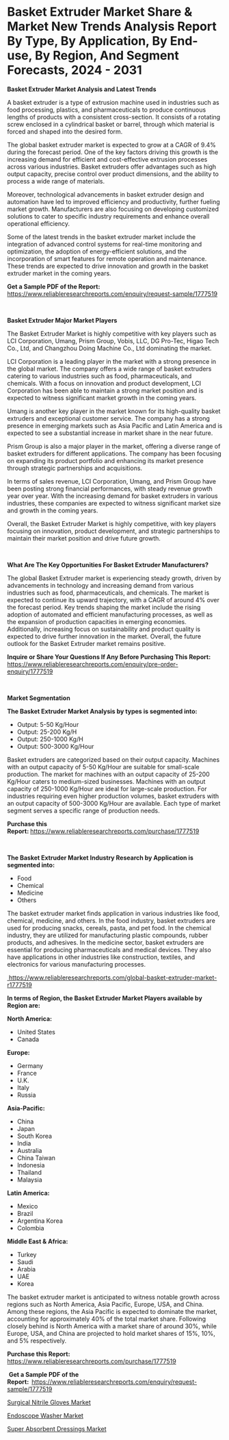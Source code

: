 <p><h1>Basket Extruder Market Share & Market New Trends Analysis Report By Type, By Application, By End-use, By Region, And Segment Forecasts, 2024 - 2031</h1></p><p><strong>Basket Extruder Market Analysis and Latest Trends</strong></p>
<p><p>A basket extruder is a type of extrusion machine used in industries such as food processing, plastics, and pharmaceuticals to produce continuous lengths of products with a consistent cross-section. It consists of a rotating screw enclosed in a cylindrical basket or barrel, through which material is forced and shaped into the desired form.</p><p>The global basket extruder market is expected to grow at a CAGR of 9.4% during the forecast period. One of the key factors driving this growth is the increasing demand for efficient and cost-effective extrusion processes across various industries. Basket extruders offer advantages such as high output capacity, precise control over product dimensions, and the ability to process a wide range of materials.</p><p>Moreover, technological advancements in basket extruder design and automation have led to improved efficiency and productivity, further fueling market growth. Manufacturers are also focusing on developing customized solutions to cater to specific industry requirements and enhance overall operational efficiency.</p><p>Some of the latest trends in the basket extruder market include the integration of advanced control systems for real-time monitoring and optimization, the adoption of energy-efficient solutions, and the incorporation of smart features for remote operation and maintenance. These trends are expected to drive innovation and growth in the basket extruder market in the coming years.</p></p>
<p><strong>Get a Sample PDF of the Report:&nbsp;</strong> <a href="https://www.reliableresearchreports.com/enquiry/request-sample/1777519">https://www.reliableresearchreports.com/enquiry/request-sample/1777519</a></p>
<p>&nbsp;</p>
<p><strong>Basket Extruder Major Market Players</strong></p>
<p><p>The Basket Extruder Market is highly competitive with key players such as LCI Corporation, Umang, Prism Group, Vobis, LLC, DG Pro-Tec, Higao Tech Co., Ltd, and Changzhou Doing Machine Co., Ltd dominating the market. </p><p>LCI Corporation is a leading player in the market with a strong presence in the global market. The company offers a wide range of basket extruders catering to various industries such as food, pharmaceuticals, and chemicals. With a focus on innovation and product development, LCI Corporation has been able to maintain a strong market position and is expected to witness significant market growth in the coming years.</p><p>Umang is another key player in the market known for its high-quality basket extruders and exceptional customer service. The company has a strong presence in emerging markets such as Asia Pacific and Latin America and is expected to see a substantial increase in market share in the near future.</p><p>Prism Group is also a major player in the market, offering a diverse range of basket extruders for different applications. The company has been focusing on expanding its product portfolio and enhancing its market presence through strategic partnerships and acquisitions.</p><p>In terms of sales revenue, LCI Corporation, Umang, and Prism Group have been posting strong financial performances, with steady revenue growth year over year. With the increasing demand for basket extruders in various industries, these companies are expected to witness significant market size and growth in the coming years. </p><p>Overall, the Basket Extruder Market is highly competitive, with key players focusing on innovation, product development, and strategic partnerships to maintain their market position and drive future growth.</p></p>
<p>&nbsp;</p>
<p><strong>What Are The Key Opportunities For Basket Extruder Manufacturers?</strong></p>
<p><p>The global Basket Extruder market is experiencing steady growth, driven by advancements in technology and increasing demand from various industries such as food, pharmaceuticals, and chemicals. The market is expected to continue its upward trajectory, with a CAGR of around 4% over the forecast period. Key trends shaping the market include the rising adoption of automated and efficient manufacturing processes, as well as the expansion of production capacities in emerging economies. Additionally, increasing focus on sustainability and product quality is expected to drive further innovation in the market. Overall, the future outlook for the Basket Extruder market remains positive.</p></p>
<p><strong>Inquire or Share Your Questions If Any Before Purchasing This Report:</strong> <a href="https://www.reliableresearchreports.com/enquiry/pre-order-enquiry/1777519">https://www.reliableresearchreports.com/enquiry/pre-order-enquiry/1777519</a></p>
<p>&nbsp;</p>
<p><strong>Market Segmentation</strong></p>
<p><strong>The Basket Extruder Market Analysis by types is segmented into:</strong></p>
<p><ul><li>Output: 5-50 Kg/Hour</li><li>Output: 25-200 Kg/H</li><li>Output: 250-1000 Kg/H</li><li>Output: 500-3000 Kg/Hour</li></ul></p>
<p><p>Basket extruders are categorized based on their output capacity. Machines with an output capacity of 5-50 Kg/Hour are suitable for small-scale production. The market for machines with an output capacity of 25-200 Kg/Hour caters to medium-sized businesses. Machines with an output capacity of 250-1000 Kg/Hour are ideal for large-scale production. For industries requiring even higher production volumes, basket extruders with an output capacity of 500-3000 Kg/Hour are available. Each type of market segment serves a specific range of production needs.</p></p>
<p><strong>Purchase this Report:&nbsp;</strong><a href="https://www.reliableresearchreports.com/purchase/1777519">https://www.reliableresearchreports.com/purchase/1777519</a></p>
<p>&nbsp;</p>
<p><strong>The Basket Extruder Market Industry Research by Application is segmented into:</strong></p>
<p><ul><li>Food</li><li>Chemical</li><li>Medicine</li><li>Others</li></ul></p>
<p><p>The basket extruder market finds application in various industries like food, chemical, medicine, and others. In the food industry, basket extruders are used for producing snacks, cereals, pasta, and pet food. In the chemical industry, they are utilized for manufacturing plastic compounds, rubber products, and adhesives. In the medicine sector, basket extruders are essential for producing pharmaceuticals and medical devices. They also have applications in other industries like construction, textiles, and electronics for various manufacturing processes.</p></p>
<p><a href="https://www.reliableresearchreports.com/global-basket-extruder-market-r1777519">&nbsp;https://www.reliableresearchreports.com/global-basket-extruder-market-r1777519</a></p>
<p><strong>In terms of Region, the Basket Extruder Market Players available by Region are:</strong></p>
<p>
    <p> <strong> North America: </strong>
        <ul>
            <li>United States</li>
            <li>Canada</li>
        </ul>
        </p> 
    <p> <strong> Europe: </strong>
        <ul>
            <li>Germany</li>
            <li>France</li>
            <li>U.K.</li>
            <li>Italy</li>
            <li>Russia</li>
        </ul>
        </p> 
    <p> <strong> Asia-Pacific: </strong>
        <ul>
            <li>China</li>
            <li>Japan</li>
            <li>South Korea</li>
            <li>India</li>
            <li>Australia</li>
            <li>China Taiwan</li>
            <li>Indonesia</li>
            <li>Thailand</li>
            <li>Malaysia</li>
        </ul>
        </p> 
    <p> <strong> Latin America: </strong>
        <ul>
            <li>Mexico</li>
            <li>Brazil</li>
            <li>Argentina Korea</li>
            <li>Colombia</li>
        </ul>
        </p> 
    <p> <strong> Middle East & Africa: </strong>
        <ul>
            <li>Turkey</li>
            <li>Saudi</li>
            <li>Arabia</li>
            <li>UAE</li>
            <li>Korea</li>
        </ul>
    </p>
    </p>
<p><p>The basket extruder market is anticipated to witness notable growth across regions such as North America, Asia Pacific, Europe, USA, and China. Among these regions, the Asia Pacific is expected to dominate the market, accounting for approximately 40% of the total market share. Following closely behind is North America with a market share of around 30%, while Europe, USA, and China are projected to hold market shares of 15%, 10%, and 5% respectively.</p></p>
<p><strong>Purchase this Report: </strong><a href="https://www.reliableresearchreports.com/purchase/1777519">https://www.reliableresearchreports.com/purchase/1777519</a></p>
<p>&nbsp;<strong>Get a Sample PDF of the Report:&nbsp;&nbsp;</strong><a href="https://www.reliableresearchreports.com/enquiry/request-sample/1777519">https://www.reliableresearchreports.com/enquiry/request-sample/1777519</a></p>
<p><strong></strong></p>
<p><p><a href="https://www.linkedin.com/pulse/surgical-nitrile-gloves-market-furnishes-information-share-trends-ap9kf?trackingId=1rqhf6KZtYk5yMsUbW%2FYPg%3D%3D">Surgical Nitrile Gloves Market</a></p><p><a href="https://www.linkedin.com/pulse/endoscope-washernbspmarket-focuses-market-share-size-projected-mqfye?trackingId=ZhRrqIrEA0IKQxVKOjNYuw%3D%3D">Endoscope Washer Market</a></p><p><a href="https://www.linkedin.com/pulse/analyzing-super-absorbent-dressings-market-global-industry-kfdhf?trackingId=IuDOZHI0H45grnBXmVqb%2BQ%3D%3D">Super Absorbent Dressings Market</a></p></p>